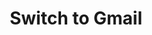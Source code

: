 ---
sort_key: 29
layout: sku
id: switch-to-gmail-account
title: "Switch to Gmail"
heading: "Switch to Gmail"
sub-title: "Say goodbye to wasting time on spam with a more reliable Gmail experience. "
features:
 - feature: "Personal Video Recorder or Set Top Box connected to an existing TV, power outlet and antenna outlet"
 - feature: "PVR connected to an existing home network and internet connection"
 - feature: "Digital reception checked for quality"
 - feature: "Walkthrough of basic features"
 - feature: "Cables are neatly arranged"
 - feature: "Packaging cleaned up and recycled"
price: 99
unit: account
---